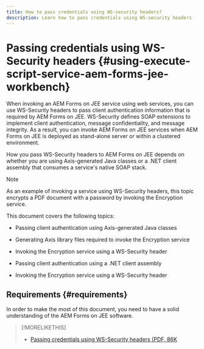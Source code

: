 ```yaml
---
title: How to pass credentials using WS-security headers?
description: Learn how to pass credentials using WS-security headers
---
```

# Passing credentials using WS-Security headers {#using-execute-script-service-aem-forms-jee-workbench}

When invoking an AEM Forms on JEE service using web services, you can use WS-Security headers to pass client authentication information that is required by AEM Forms on JEE. WS-Security defines SOAP extensions to implement client authentication, message confidentiality, and message integrity. As a result, you can invoke AEM Forms on JEE services when AEM Forms on JEE is deployed as stand-alone server or within a clustered environment.

How you pass WS-Security headers to AEM Forms on JEE depends on whether you are using Axis-generated Java classes or a .NET client assembly that consumes a service's native SOAP stack.

>[!NOTE]
>
>As an example of invoking a service using WS-Security headers, this topic encrypts a PDF document with a password by invoking the Encryption service.

This document covers the following topics:

* Passing client authentication using Axis-generated Java classes

* Generating Axis library files required to invoke the Encryption service

* Invoking the Encryption service using a WS-Security header

* Passing client authentication using a .NET client assembly

* Invoking the Encryption service using a WS-Security header


## Requirements {#requirements}

In order to make the most of this document, you need to have a solid understanding of the AEM Forms on JEE software.

>[!MORELIKETHIS]
>
>* [Passing credentials using WS-Security headers (PDF, 86K](assets/passing-credentials-using-ws-security-headers.pdf)


